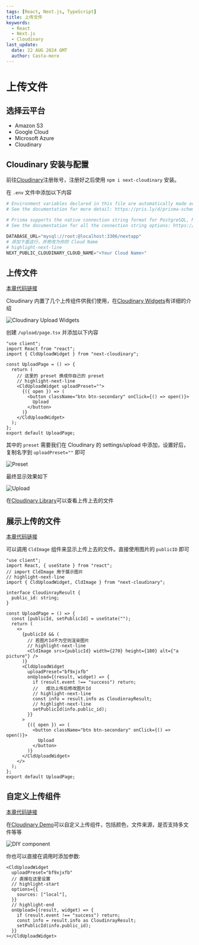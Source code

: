 ```yaml
---
tags: [React, Next.js, TypeScript]
title: 上传文件
keywords:
  - React
  - Next.js
  - Cloudinary
last_update:
  date: 22 AUG 2024 GMT
  author: Casta-mere
---
```


# 上传文件

## 选择云平台

- Amazon S3
- Google Cloud
- Microsoft Azure
- Cloudinary

## Cloudinary 安装与配置

前往[Cloudinary]注册账号，注册好之后使用 `npm i next-cloudinary` 安装。

在 `.env` 文件中添加以下内容

```python title=".env"
# Environment variables declared in this file are automatically made available to Prisma.
# See the documentation for more detail: https://pris.ly/d/prisma-schema#accessing-environment-variables-from-the-schema

# Prisma supports the native connection string format for PostgreSQL, MySQL, SQLite, SQL Server, MongoDB and CockroachDB.
# See the documentation for all the connection string options: https://pris.ly/d/connection-strings

DATABASE_URL="mysql://root:@localhost:3306/nextapp"
# 添加下面这行，并修改为你的 Cloud Name
# highlight-next-line
NEXT_PUBLIC_CLOUDINARY_CLOUD_NAME="<Your Cloud Name>"
```

## 上传文件

[本章代码链接](https://github.com/Casta-mere/Dash-Board/tree/b8ee1d82afe54a244459259f46a4f1e332b5161a)

Cloudinary 内置了几个上传组件供我们使用，在[Cloudinary Widgets]有详细的介绍

![Cloudinary Upload Widgets](image/06-Uploading/uploadWidgetBasic-Usage.png)

创建 `/upload/page.tsx` 并添加以下内容

```tsx title="/upload/page.tsx" showLineNumbers
"use client";
import React from "react";
import { CldUploadWidget } from "next-cloudinary";

const UploadPage = () => {
  return (
    // 这里的 preset 换成你自己的 preset
    // highlight-next-line
    <CldUploadWidget uploadPreset="">
      {({ open }) => (
        <button className="btn btn-secondary" onClick={() => open()}>
          Upload
        </button>
      )}
    </CldUploadWidget>
  );
};
export default UploadPage;
```

其中的 `preset` 需要我们在 Cloudinary 的 settings/upload 中添加，设置好后，复制名字到 `uploadPreset=""` 即可

![Preset](image/06-Uploading/settings.png)

最终显示效果如下

![Upload](image/06-Uploading/uploadPage.png)

在[Cloudinary Library]可以查看上传上去的文件

## 展示上传的文件

[本章代码链接](https://github.com/Casta-mere/Dash-Board/tree/043b5ee6be4ada0fa5d4c82de14cc3c9c1e771d0)

可以调用 `CldImage` 组件来显示上传上去的文件。直接使用图片的 `publicID` 即可

```tsx title="/upload/page.tsx" showLineNumbers
"use client";
import React, { useState } from "react";
// import CldImage 用于展示图片
// highlight-next-line
import { CldUploadWidget, CldImage } from "next-cloudinary";

interface CloudinrayResult {
  public_id: string;
}

const UploadPage = () => {
  const [publicId, setPublicId] = useState("");
  return (
    <>
      {publicId && (
        // 若图片Id不为空则渲染图片
        // highlight-next-line
        <CldImage src={publicId} width={270} height={180} alt={"a picture"} />
      )}
      <CldUploadWidget
        uploadPreset="bf9xjxfb"
        onUpload={(result, widget) => {
          if (result.event !== "success") return;
          //   成功上传后修改图片Id
          // highlight-next-line
          const info = result.info as CloudinrayResult;
          // highlight-next-line
          setPublicId(info.public_id);
        }}
      >
        {({ open }) => (
          <button className="btn btn-secondary" onClick={() => open()}>
            Upload
          </button>
        )}
      </CldUploadWidget>
    </>
  );
};
export default UploadPage;
```

## 自定义上传组件

[本章代码链接](https://github.com/Casta-mere/Dash-Board/tree/2ad7a8a65179cde7d3a21cc9c77c3ecb55925812)

在[Cloudinary Demo]可以自定义上传组件，包括颜色，文件来源，是否支持多文件等等

![DIY component](image/06-Uploading/Diy.png)

你也可以直接在调用时添加参数:

```tsx title="CldUploadWidget" showLineNumbers
<CldUploadWidget
  uploadPreset="bf9xjxfb"
  // 直接在这里设置
  // highlight-start
  options={{
    sources: ["local"],
  }}
  // highlight-end
  onUpload={(result, widget) => {
    if (result.event !== "success") return;
    const info = result.info as CloudinrayResult;
    setPublicId(info.public_id);
  }}
></CldUploadWidget>
```

[Cloudinary]: https://console.cloudinary.com/
[Cloudinary Widgets]: https://next.cloudinary.devclduploadwidgetbasic-usage
[Cloudinary Library]: https://console.cloudinary.com/console/media_library/
[Cloudinary Demo]: https://demo.cloudinary.com/uw/#/
